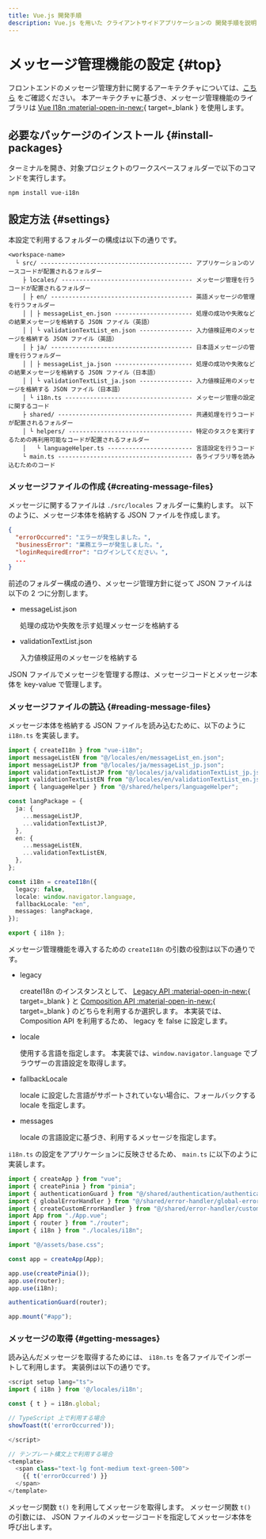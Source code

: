 ```yaml
---
title: Vue.js 開発手順
description: Vue.js を用いた クライアントサイドアプリケーションの 開発手順を説明します。
---
```


# メッセージ管理機能の設定 {#top}

フロントエンドのメッセージ管理方針に関するアーキテクチャについては、[こちら](../../../app-architecture/client-side-rendering/global-function/message-management-policy.md) をご確認ください。
本アーキテクチャに基づき、メッセージ管理機能のライブラリは [Vue I18n :material-open-in-new:](https://kazupon.github.io/vue-i18n/){ target=\_blank } を使用します。

## 必要なパッケージのインストール {#install-packages}

ターミナルを開き、対象プロジェクトのワークスペースフォルダーで以下のコマンドを実行します。

```terminal
npm install vue-i18n
```

## 設定方法 {#settings}

本設定で利用するフォルダーの構成は以下の通りです。

```terminal linenums="0"
<workspace-name>
  └ src/ ------------------------------------------- アプリケーションのソースコードが配置されるフォルダー
    ├ locales/ ------------------------------------- メッセージ管理を行うコードが配置されるフォルダー
    │ ├ en/ ---------------------------------------- 英語メッセージの管理を行うフォルダー
    │ │ ├ messageList_en.json ---------------------- 処理の成功や失敗などの結果メッセージを格納する JSON ファイル（英語）
    │ │ └ validationTextList_en.json --------------- 入力値検証用のメッセージを格納する JSON ファイル（英語）
    │ ├ ja/ ---------------------------------------- 日本語メッセージの管理を行うフォルダー
    │ │ ├ messageList_ja.json ---------------------- 処理の成功や失敗などの結果メッセージを格納する JSON ファイル（日本語）
    │ │ └ validationTextList_ja.json --------------- 入力値検証用のメッセージを格納する JSON ファイル（日本語）
    │ └ i18n.ts ------------------------------------ メッセージ管理の設定に関するコード
    ├ shared/ -------------------------------------- 共通処理を行うコードが配置されるフォルダー
    │ └ helpers/ ----------------------------------- 特定のタスクを実行するための再利用可能なコードが配置されるフォルダー
    │   └ languageHelper.ts ------------------------ 言語設定を行うコード
    └ main.ts -------------------------------------- 各ライブラリ等を読み込むためのコード
```

### メッセージファイルの作成 {#creating-message-files}

メッセージに関するファイルは `./src/locales` フォルダーに集約します。
以下のように、メッセージ本体を格納する JSON ファイルを作成します。

```json title="messageList_jp.json の例"
{
  "errorOccurred": "エラーが発生しました。",
  "businessError": "業務エラーが発生しました。",
  "loginRequiredError": "ログインしてください。",
  ...
}
```

前述のフォルダー構成の通り、メッセージ管理方針に従って JSON ファイルは以下の 2 つに分割します。

- messageList.json

  処理の成功や失敗を示す処理メッセージを格納する

- validationTextList.json

  入力値検証用のメッセージを格納する

JSON ファイルでメッセージを管理する際は、メッセージコードとメッセージ本体を key-value で管理します。

### メッセージファイルの読込 {#reading-message-files}

メッセージ本体を格納する JSON ファイルを読み込むために、以下のように `i18n.ts` を実装します。

```ts title="i18n.ts"
import { createI18n } from "vue-i18n";
import messageListEN from "@/locales/en/messageList_en.json";
import messageListJP from "@/locales/ja/messageList_jp.json";
import validationTextListJP from "@/locales/ja/validationTextList_jp.json";
import validationTextListEN from "@/locales/en/validationTextList_en.json";
import { languageHelper } from "@/shared/helpers/languageHelper";

const langPackage = {
  ja: {
    ...messageListJP,
    ...validationTextListJP,
  },
  en: {
    ...messageListEN,
    ...validationTextListEN,
  },
};

const i18n = createI18n({
  legacy: false,
  locale: window.navigator.language,
  fallbackLocale: "en",
  messages: langPackage,
});

export { i18n };
```

メッセージ管理機能を導入するための `createI18n` の引数の役割は以下の通りです。

- legacy

    <!-- textlint-disable ja-technical-writing/sentence-length -->

  createI18n のインスタンスとして、 [Legacy API :material-open-in-new:](https://vue-i18n.intlify.dev/api/legacy.html){ target=\_blank } と [Composition API :material-open-in-new:](https://vue-i18n.intlify.dev/api/composition.html){ target=\_blank } のどちらを利用するか選択します。
  本実装では、 Composition API を利用するため、 legacy を false に設定します。
    <!-- textlint-enable ja-technical-writing/sentence-length -->

- locale

  使用する言語を指定します。
  本実装では、`window.navigator.language` でブラウザーの言語設定を取得します。

- fallbackLocale

  locale に設定した言語がサポートされていない場合に、フォールバックする locale を指定します。

- messages

  locale の言語設定に基づき、利用するメッセージを指定します。

`i18n.ts` の設定をアプリケーションに反映させるため、 `main.ts` に以下のように実装します。

```ts title="main.ts" hl_lines="8 16"
import { createApp } from "vue";
import { createPinia } from "pinia";
import { authenticationGuard } from "@/shared/authentication/authentication-guard";
import { globalErrorHandler } from "@/shared/error-handler/global-error-handler";
import { createCustomErrorHandler } from "@/shared/error-handler/custom-error-handler";
import App from "./App.vue";
import { router } from "./router";
import { i18n } from "./locales/i18n";

import "@/assets/base.css";

const app = createApp(App);

app.use(createPinia());
app.use(router);
app.use(i18n);

authenticationGuard(router);

app.mount("#app");
```

### メッセージの取得 {#getting-messages}

読み込んだメッセージを取得するためには、 `i18n.ts` を各ファイルでインポートして利用します。
実装例は以下の通りです。

```ts title="メッセージ利用例"
<script setup lang="ts">
import { i18n } from '@/locales/i18n';

const { t } = i18n.global;

// TypeScript 上で利用する場合
showToast(t('errorOccurred'));

</script>

// テンプレート構文上で利用する場合
<template>
  <span class="text-lg font-medium text-green-500">
    {{ t('errorOccurred') }}
  </span>
</template>
```

メッセージ関数 `t()` を利用してメッセージを取得します。
メッセージ関数 `t()` の引数には、 JSON ファイルのメッセージコードを指定してメッセージ本体を呼び出します。

